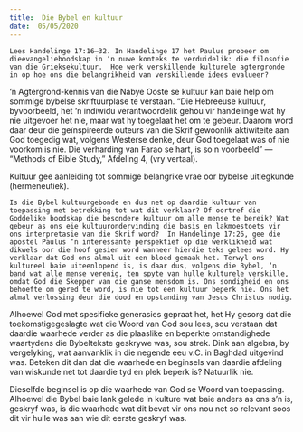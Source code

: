 ```yaml
---
title:  Die Bybel en kultuur
date:  05/05/2020
---
```


`Lees Handelinge 17:16–32. In Handelinge 17 het Paulus probeer om dieevangelieboodskap in ‘n nuwe konteks te verduidelik: die filosofie van die Grieksekultuur.  Hoe werk verskillende kulturele agtergronde in op hoe ons die belangrikheid van verskillende idees evalueer?`

‘n Agtergrond-kennis van die Nabye Ooste se kultuur kan baie help om sommige bybelse skriftuurplase te verstaan. “Die Hebreeuse kultuur, byvoorbeeld, het ‘n indiwidu verantwoordelik gehou vir handelinge wat hy nie uitgevoer het nie, maar wat hy toegelaat het om te gebeur.  Daarom word daar deur die geïnspireerde outeurs van die Skrif gewoonlik aktiwiteite aan God toegedig wat, volgens Westerse denke, deur God toegelaat was of nie voorkom is nie. Die verharding van Farao se hart, is so n voorbeeld” — “Methods of Bible Study,” Afdeling 4, (vry vertaal).

Kultuur gee aanleiding tot sommige belangrike vrae oor bybelse uitlegkunde (hermeneutiek).

`Is die Bybel kultuurgebonde en dus net op daardie kultuur van toepassing met betrekking tot wat dit verklaar? Of oortref die Goddelike boodskap die besondere kultuur om alle mense te bereik? Wat gebeur as ons eie kultuurondervinding die basis en lakmoestoets vir ons interpretasie van die Skrif word?  In Handelinge 17:26, gee die apostel Paulus ‘n interessante perspektief op die werklikheid wat dikwels oor die hoof gesien word wanneer hierdie teks gelees word. Hy verklaar dat God ons almal uit een bloed gemaak het. Terwyl ons kultureel baie uiteenlopend is, is daar dus, volgens die Bybel, ‘n band wat alle mense verenig, ten spyte van hulle kulturele verskille, omdat God die Skepper van die ganse mensdom is. Ons sondigheid en ons behoefte om gered te word, is nie tot een kultuur beperk nie. Ons het almal verlossing deur die dood en opstanding van Jesus Christus nodig.`

Alhoewel God met spesifieke generasies gepraat het, het Hy gesorg dat die toekomstigegeslagte wat die Woord van God sou lees, sou verstaan dat daardie waarhede verder as die plaaslike en beperkte omstandighede waartydens die Bybeltekste geskrywe was, sou strek. Dink aan algebra, by vergelyking, wat aanvanklik in die negende eeu v.C. in Baghdad uitgevind was. Beteken dit dan dat die waarhede en beginsels van daardie afdeling van wiskunde net tot daardie tyd en plek beperk is? Natuurlik nie.

Dieselfde beginsel is op die waarhede van God se Woord van toepassing. Alhoewel die Bybel baie lank gelede in kulture wat baie anders as ons s’n is, geskryf was, is die waarhede wat dit bevat vir ons nou net so relevant soos dit vir hulle was aan wie dit eerste geskryf was.
